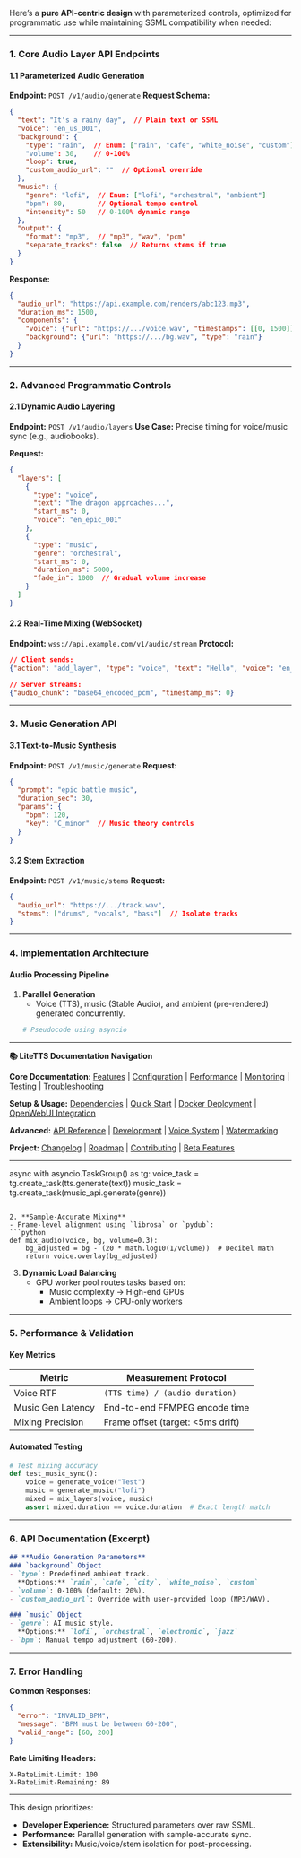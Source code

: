 Here’s a **pure API-centric design** with parameterized controls, optimized for programmatic use while maintaining SSML compatibility when needed:

---

### **1. Core Audio Layer API Endpoints**
#### **1.1 Parameterized Audio Generation**
**Endpoint:** `POST /v1/audio/generate`
**Request Schema:**
```json
{
  "text": "It's a rainy day",  // Plain text or SSML
  "voice": "en_us_001",
  "background": {
    "type": "rain",  // Enum: ["rain", "cafe", "white_noise", "custom"]
    "volume": 30,    // 0-100%
    "loop": true,
    "custom_audio_url": ""  // Optional override
  },
  "music": {
    "genre": "lofi",  // Enum: ["lofi", "orchestral", "ambient"]
    "bpm": 80,        // Optional tempo control
    "intensity": 50   // 0-100% dynamic range
  },
  "output": {
    "format": "mp3",  // "mp3", "wav", "pcm"
    "separate_tracks": false  // Returns stems if true
  }
}
```

**Response:**
```json
{
  "audio_url": "https://api.example.com/renders/abc123.mp3",
  "duration_ms": 1500,
  "components": {
    "voice": {"url": "https://.../voice.wav", "timestamps": [[0, 1500]]},
    "background": {"url": "https://.../bg.wav", "type": "rain"}
  }
}
```

---

### **2. Advanced Programmatic Controls**
#### **2.1 Dynamic Audio Layering**
**Endpoint:** `POST /v1/audio/layers`
**Use Case:** Precise timing for voice/music sync (e.g., audiobooks).

**Request:**
```json
{
  "layers": [
    {
      "type": "voice",
      "text": "The dragon approaches...",
      "start_ms": 0,
      "voice": "en_epic_001"
    },
    {
      "type": "music",
      "genre": "orchestral",
      "start_ms": 0,
      "duration_ms": 5000,
      "fade_in": 1000  // Gradual volume increase
    }
  ]
}
```

#### **2.2 Real-Time Mixing (WebSocket)**
**Endpoint:** `wss://api.example.com/v1/audio/stream`
**Protocol:**
```json
// Client sends:
{"action": "add_layer", "type": "voice", "text": "Hello", "voice": "en_us_001"}

// Server streams:
{"audio_chunk": "base64_encoded_pcm", "timestamp_ms": 0}
```

---

### **3. Music Generation API**
#### **3.1 Text-to-Music Synthesis**
**Endpoint:** `POST /v1/music/generate`
**Request:**
```json
{
  "prompt": "epic battle music",
  "duration_sec": 30,
  "params": {
    "bpm": 120,
    "key": "C_minor"  // Music theory controls
  }
}
```

#### **3.2 Stem Extraction**
**Endpoint:** `POST /v1/music/stems`
**Request:**
```json
{
  "audio_url": "https://.../track.wav",
  "stems": ["drums", "vocals", "bass"]  // Isolate tracks
}
```

---

### **4. Implementation Architecture**
#### **Audio Processing Pipeline**
1. **Parallel Generation**
   - Voice (TTS), music (Stable Audio), and ambient (pre-rendered) generated concurrently.
   ```python
   # Pseudocode using asyncio

---
**📚 LiteTTS Documentation Navigation**

**Core Documentation:** [Features](../../FEATURES.md) | [Configuration](../../CONFIGURATION.md) | [Performance](../../PERFORMANCE.md) | [Monitoring](../../MONITORING.md) | [Testing](../../TESTING.md) | [Troubleshooting](../../TROUBLESHOOTING.md)

**Setup & Usage:** [Dependencies](../../DEPENDENCIES.md) | [Quick Start](../../usage/QUICK_START_COMMANDS.md) | [Docker Deployment](../../usage/DOCKER-DEPLOYMENT.md) | [OpenWebUI Integration](../../usage/OPENWEBUI-INTEGRATION.md)

**Advanced:** [API Reference](../../api/API_REFERENCE.md) | [Development](../README.md) | [Voice System](../../voices/README.md) | [Watermarking](../../WATERMARKING.md)

**Project:** [Changelog](../../CHANGELOG.md) | [Roadmap](../../ROADMAP.md) | [Contributing](../../CONTRIBUTIONS.md) | [Beta Features](../../BETA_FEATURES.md)

---
   async with asyncio.TaskGroup() as tg:
       voice_task = tg.create_task(tts.generate(text))
       music_task = tg.create_task(music_api.generate(genre))
   ```

2. **Sample-Accurate Mixing**
   - Frame-level alignment using `librosa` or `pydub`:
   ```python
   def mix_audio(voice, bg, volume=0.3):
       bg_adjusted = bg - (20 * math.log10(1/volume))  # Decibel math
       return voice.overlay(bg_adjusted)
   ```

3. **Dynamic Load Balancing**
   - GPU worker pool routes tasks based on:
     - Music complexity → High-end GPUs
     - Ambient loops → CPU-only workers

---

### **5. Performance & Validation**
#### **Key Metrics**
| Metric               | Measurement Protocol                  |
|----------------------|---------------------------------------|
| Voice RTF            | `(TTS time) / (audio duration)`       |
| Music Gen Latency    | End-to-end FFMPEG encode time         |
| Mixing Precision     | Frame offset (target: <5ms drift)     |

#### **Automated Testing**
```python
# Test mixing accuracy
def test_music_sync():
    voice = generate_voice("Test")
    music = generate_music("lofi")
    mixed = mix_layers(voice, music)
    assert mixed.duration == voice.duration  # Exact length match
```

---

### **6. API Documentation (Excerpt)**
```markdown
## **Audio Generation Parameters**
### `background` Object
- `type`: Predefined ambient track.
  **Options:** `rain`, `cafe`, `city`, `white_noise`, `custom`
- `volume`: 0-100% (default: 20%).
- `custom_audio_url`: Override with user-provided loop (MP3/WAV).

### `music` Object
- `genre`: AI music style.
  **Options:** `lofi`, `orchestral`, `electronic`, `jazz`
- `bpm`: Manual tempo adjustment (60-200).
```

---

### **7. Error Handling**
**Common Responses:**
```json
{
  "error": "INVALID_BPM",
  "message": "BPM must be between 60-200",
  "valid_range": [60, 200]
}
```

**Rate Limiting Headers:**
```
X-RateLimit-Limit: 100
X-RateLimit-Remaining: 89
```

---

This design prioritizes:
- **Developer Experience:** Structured parameters over raw SSML.
- **Performance:** Parallel generation with sample-accurate sync.
- **Extensibility:** Music/voice/stem isolation for post-processing.
